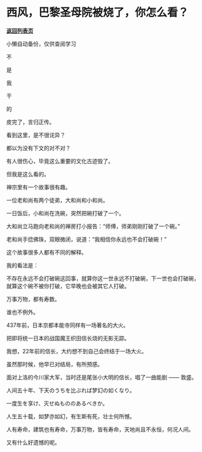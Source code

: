 # 西风，巴黎圣母院被烧了，你怎么看？

[**返回列表页**](/gzh/记忆承载3)

小懒自动备份，仅供查阅学习

不

是

我

干

的

皮完了，言归正传。

  

看到这里，是不很诧异？  

  

都以为没有下文的对不对？  

  

有人很伤心，毕竟这么重要的文化古迹毁了。  

  

但我是这么看的。

  

禅宗里有一个故事很有趣。  

  

一位老和尚有两个徒弟，大和尚和小和尚。

  

一日饭后，小和尚在洗碗，突然把碗打破了一个。

  

大和尚立马跑向老和尚的禅房打小报告：“师傅，师弟刚刚打破了一个碗。”

  

老和尚手捻佛珠，双眼微闭，说道：“我相信你永远也不会打破碗！”

  

这个故事很多人都有不同的解释。  

  

我的看法是：  

  

不存在永远不会打破碗这回事，就算你这一世永远不打破碗，下一世也会打破碗，就算这个碗不被你打破，它早晚也会被其它人打破。

  

万事万物，都有寿数。

  

谁也不例外。

  

437年前，日本京都本能寺同样有一场著名的大火。

  

把即将统一日本的战国魔王织田信长烧的无影无踪。  

  

我想，22年前的信长，大约想不到自己会终结于一场大火。  

  

虽然那时候，他早已对结局，有所预感。

  

面对上洛的今川家大军，当时还是尾张小大明的信长，唱了一曲能剧 —— 敦盛。

  

人间五十年、下天のうちを比ぶれば梦幻の如くなり。

一度生を享け、灭せぬもののあるべきか。

  

人生五十载，如梦亦如幻，有生斯有死，壮士何所憾。

  

人有寿命，建筑也有寿命，万事万物，皆有寿命，天地尚且不永恒，何况人间。  

  

又有什么好遗憾的呢。  

